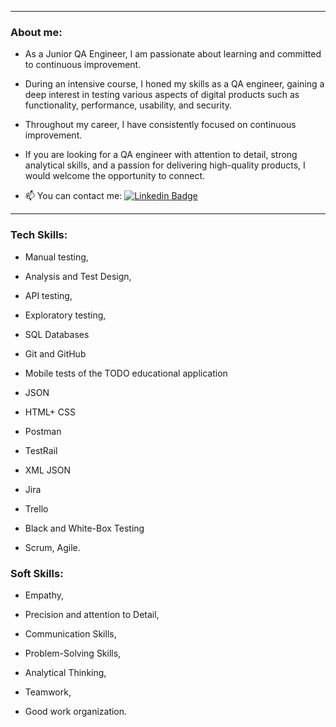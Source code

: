 <!--
**EwaRRPoland/EwaRRPoland** is a ✨ _special_ ✨ repository because its `README.md` (this file) appears on your GitHub profile.

Here are some ideas to get you started:

- 🔭 I’m currently working on ...
- 🌱 I’m currently learning ...
- 👯 I’m looking to collaborate on ...
- 🤔 I’m looking for help with ...
- 💬 Ask me about ...
- 📫 How to reach me: ...
- 😄 Pronouns: ...
- ⚡ Fun fact: ...
-->
---

### About me:

- As a Junior QA Engineer, I am passionate about learning and committed to continuous improvement.
- During an intensive course, I honed my skills as a QA engineer, gaining a deep interest in testing various aspects of digital products such as functionality, performance, usability, and security.
- Throughout my career, I have consistently focused on continuous improvement.
- If you are looking for a QA engineer with attention to detail, strong analytical skills, and a passion for delivering high-quality products, I would welcome the opportunity to connect.

- :mailbox: You can contact me:   [![Linkedin Badge](https://img.shields.io/badge/LinkedIn-blue?style=for-the-badge&logo=linkedin&logoColor=white)](https://www.linkedin.com/in/ewa-rostecka-rzonca/)

---

### Tech Skills:

- Manual testing,

- Analysis and Test Design,

- API testing,

- Exploratory testing,

- SQL Databases

- Git and GitHub

- Mobile tests of the TODO educational application

- JSON

- HTML+ CSS

- Postman

- TestRail

- XML JSON
 
- Jira

- Trello

- Black and White-Box Testing

- Scrum, Agile.

### Soft Skills:

- Empathy,
 
- Precision and attention to Detail,
 
- Communication Skills,
 
- Problem-Solving Skills,
 
- Analytical Thinking,
 
- Teamwork,
 
- Good work organization.
